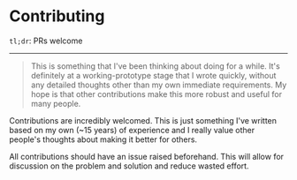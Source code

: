 # Contributing

`tl;dr`: PRs welcome

---

> This is something that I've been thinking about doing for a while. It's
> definitely at a working-prototype stage that I wrote quickly, without any
> detailed thoughts other than my own immediate requirements. My hope is that
> other contributions make this more robust and useful for many people.

Contributions are incredibly welcomed. This is just something I've written based
on my own (~15 years) of experience and I really value other people's thoughts
about making it better for others.

All contributions should have an issue raised beforehand. This will allow for
discussion on the problem and solution and reduce wasted effort.
